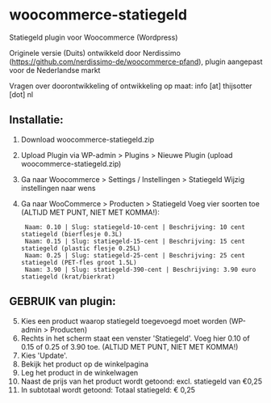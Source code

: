 # woocommerce-statiegeld
Statiegeld plugin voor Woocommerce (Wordpress)

Originele versie (Duits) ontwikkeld door Nerdissimo (https://github.com/nerdissimo-de/woocommerce-pfand), plugin aangepast voor de Nederlandse markt

Vragen over doorontwikkeling of ontwikkeling op maat: info [at] thijsotter [dot] nl

## Installatie:

1. Download woocommerce-statiegeld.zip
2. Upload Plugin via WP-admin > Plugins > Nieuwe Plugin (upload woocommerce-statiegeld.zip)
3. Ga naar Woocommerce > Settings / Instellingen > Statiegeld
	Wijzig instellingen naar wens

4. Ga naar WooCommerce > Producten > Statiegeld 
Voeg vier soorten toe (ALTIJD MET PUNT, NIET MET KOMMA!):
		
		Naam: 0.10 | Slug: statiegeld-10-cent | Beschrijving: 10 cent statiegeld (bierflesje 0.3L)
		Naam: 0.15 | Slug: statiegeld-15-cent | Beschrijving: 15 cent statiegeld (plastic flesje 0.25L)
		Naam: 0.25 | Slug: statiegeld-25-cent | Beschrijving: 25 cent statiegeld (PET-fles groot 1.5L)
		Naam: 3.90 | Slug: statiegeld-390-cent | Beschrijving: 3.90 euro statiegeld (krat/bierkrat)
		
## GEBRUIK van plugin:
5. Kies een product waarop statiegeld toegevoegd moet worden (WP-admin > Producten)
6. Rechts in het scherm staat een venster 'Statiegeld'. Voeg hier 0.10 of 0.15 of 0.25 of 3.90 toe. (ALTIJD MET PUNT, NIET MET KOMMA!)
7. Kies 'Update'.
8. Bekijk het product op de winkelpagina
9. Leg het product in de winkelwagen
10. Naast de prijs van het product wordt getoond: excl. statiegeld van €0,25
11. In subtotaal wordt getoond: Totaal statiegeld: € 0,25
